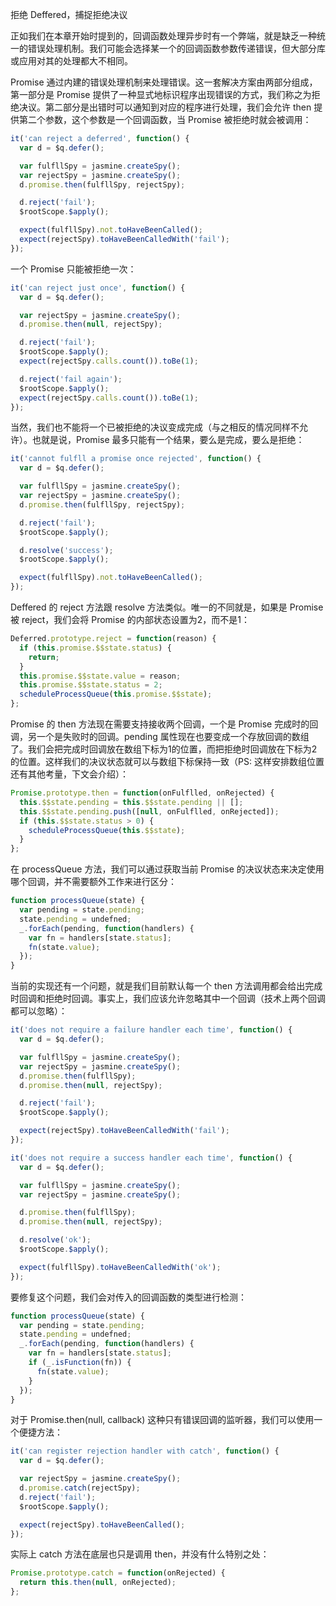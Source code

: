 拒绝 Deffered，捕捉拒绝决议

正如我们在本章开始时提到的，回调函数处理异步时有一个弊端，就是缺乏一种统一的错误处理机制。我们可能会选择某一个的回调函数参数传递错误，但大部分库或应用对其的处理都大不相同。

Promise 通过内建的错误处理机制来处理错误。这一套解决方案由两部分组成，第一部分是 Promise 提供了一种显式地标识程序出现错误的方式，我们称之为拒绝决议。第二部分是出错时可以通知到对应的程序进行处理，我们会允许 then 提供第二个参数，这个参数是一个回调函数，当 Promise 被拒绝时就会被调用：

```js
it('can reject a deferred', function() {
  var d = $q.defer();

  var fulfllSpy = jasmine.createSpy();
  var rejectSpy = jasmine.createSpy();
  d.promise.then(fulfllSpy, rejectSpy);

  d.reject('fail');
  $rootScope.$apply();

  expect(fulfllSpy).not.toHaveBeenCalled();
  expect(rejectSpy).toHaveBeenCalledWith('fail');
});
```

一个 Promise 只能被拒绝一次：

```js
it('can reject just once', function() {
  var d = $q.defer();

  var rejectSpy = jasmine.createSpy();
  d.promise.then(null, rejectSpy);

  d.reject('fail');
  $rootScope.$apply();
  expect(rejectSpy.calls.count()).toBe(1);

  d.reject('fail again');
  $rootScope.$apply();
  expect(rejectSpy.calls.count()).toBe(1);
});
```

当然，我们也不能将一个已被拒绝的决议变成完成（与之相反的情况同样不允许）。也就是说，Promise 最多只能有一个结果，要么是完成，要么是拒绝：

```js
it('cannot fulfll a promise once rejected', function() {
  var d = $q.defer();

  var fulfllSpy = jasmine.createSpy();
  var rejectSpy = jasmine.createSpy();
  d.promise.then(fulfllSpy, rejectSpy);

  d.reject('fail');
  $rootScope.$apply();

  d.resolve('success');
  $rootScope.$apply();

  expect(fulfllSpy).not.toHaveBeenCalled();
});
```

Deffered 的 reject 方法跟 resolve 方法类似。唯一的不同就是，如果是 Promise  被 reject，我们会将 Promise 的内部状态设置为2，而不是1：

```js
Deferred.prototype.reject = function(reason) {
  if (this.promise.$$state.status) {
    return;
  }
  this.promise.$$state.value = reason;
  this.promise.$$state.status = 2;
  scheduleProcessQueue(this.promise.$$state);
};
```

Promise 的 then 方法现在需要支持接收两个回调，一个是 Promise 完成时的回调，另一个是失败时的回调。pending 属性现在也要变成一个存放回调的数组了。我们会把完成时回调放在数组下标为1的位置，而把拒绝时回调放在下标为2的位置。这样我们的决议状态就可以与数组下标保持一致（PS: 这样安排数组位置还有其他考量，下文会介绍）：

```js
Promise.prototype.then = function(onFulflled, onRejected) {
  this.$$state.pending = this.$$state.pending || [];
  this.$$state.pending.push([null, onFulflled, onRejected]);
  if (this.$$state.status > 0) {
    scheduleProcessQueue(this.$$state);
  }
};
```

在 processQueue 方法，我们可以通过获取当前 Promise 的决议状态来决定使用哪个回调，并不需要额外工作来进行区分：

```js
function processQueue(state) {
  var pending = state.pending;
  state.pending = undefned;
  _.forEach(pending, function(handlers) {
    var fn = handlers[state.status];
    fn(state.value);
  });
}
```

当前的实现还有一个问题，就是我们目前默认每一个 then 方法调用都会给出完成时回调和拒绝时回调。事实上，我们应该允许忽略其中一个回调（技术上两个回调都可以忽略）：

```js
it('does not require a failure handler each time', function() {
  var d = $q.defer();

  var fulfllSpy = jasmine.createSpy();
  var rejectSpy = jasmine.createSpy();
  d.promise.then(fulfllSpy);
  d.promise.then(null, rejectSpy);

  d.reject('fail');
  $rootScope.$apply();

  expect(rejectSpy).toHaveBeenCalledWith('fail');
});

it('does not require a success handler each time', function() {
  var d = $q.defer();

  var fulfllSpy = jasmine.createSpy();
  var rejectSpy = jasmine.createSpy();

  d.promise.then(fulfllSpy);
  d.promise.then(null, rejectSpy);

  d.resolve('ok');
  $rootScope.$apply();

  expect(fulfllSpy).toHaveBeenCalledWith('ok');
});
```

要修复这个问题，我们会对传入的回调函数的类型进行检测：

```js
function processQueue(state) {
  var pending = state.pending;
  state.pending = undefned;
  _.forEach(pending, function(handlers) {
    var fn = handlers[state.status];
    if (_.isFunction(fn)) {
      fn(state.value);
    }
  });
}
```

对于 Promise.then\(null, callback\) 这种只有错误回调的监听器，我们可以使用一个便捷方法：

```js
it('can register rejection handler with catch', function() {
  var d = $q.defer();

  var rejectSpy = jasmine.createSpy();
  d.promise.catch(rejectSpy);
  d.reject('fail');
  $rootScope.$apply();

  expect(rejectSpy).toHaveBeenCalled();
});
```

实际上 catch 方法在底层也只是调用 then，并没有什么特别之处：

```js
Promise.prototype.catch = function(onRejected) {
  return this.then(null, onRejected);
};
```



